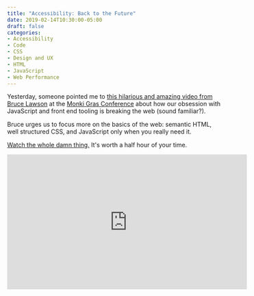 ```yaml
---
title: "Accessibility: Back to the Future"
date: 2019-02-14T10:30:00-05:00
draft: false
categories:
- Accessibility
- Code
- CSS
- Design and UX
- HTML
- JavaScript
- Web Performance
---
```


Yesterday, someone pointed me to [this hilarious and amazing video from Bruce Lawson](https://www.youtube.com/watch?v=T2CjuAwrAq8) at the [Monki Gras Conference](https://monkigras.com/) about how our obsession with JavaScript and front end tooling is breaking the web (sound familiar?).

Bruce urges us to focus more on the basics of the web: semantic HTML, well structured CSS, and JavaScript only when you really need it.

[Watch the whole damn thing.](https://www.youtube.com/watch?v=T2CjuAwrAq8) It's worth a half hour of your time.

<iframe width="560" height="315" src="https://www.youtube.com/embed/T2CjuAwrAq8" frameborder="0" allow="accelerometer; autoplay; encrypted-media; gyroscope; picture-in-picture" allowfullscreen></iframe>